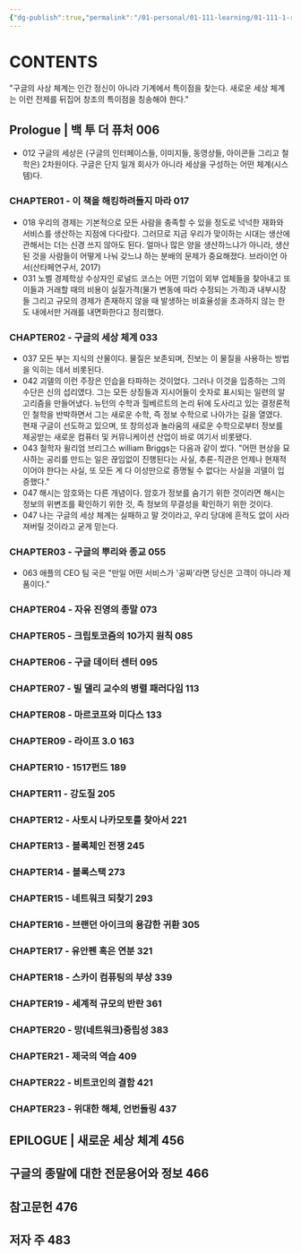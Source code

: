 ```yaml
---
{"dg-publish":true,"permalink":"/01-personal/01-111-learning/01-111-1-reading/01-111-1-1-books-10-k/00013/","dgHomeLink":true,"dgPassFrontmatter":false}
---
```



# CONTENTS
"구글의 사상 체계는 인간 정신이 아니라 기계에서 특이점을 찾는다. 새로운 세상 체계는 이런 전제를 뒤집어 창조의 특이점을 칭송해야 한다."
##  Prologue | 백 투 더 퓨처 006
- 012 구글의 세상은 (구글의 인터페이스들, 이미지들, 동영상들, 아이콘들 그리고 철학은) 2차원이다. 구글은 단지 일개 회사가 아니라 세상을 구성하는 어떤 체계(시스템)다.
### CHAPTER01 - 이 책을 해킹하려들지 마라 017
- 018 우리의 경제는 기본적으로 모든 사람을 충족할 수 있을 정도로 넉넉한 재화와 서비스를 생산하는 지점에 다다랐다. 그러므로 지금 우리가 맞이하는 시대는 생산에 관해서는 더는 신경 쓰지 않아도 된다. 얼마나 많은 양을 생산하느냐가 아니라, 생산된 것을 사람들이 어떻게 나눠 갖느냐 하는 분배의 문제가 중요해졌다. 브라이언 아서(산타페연구서, 2017)
- 031 노벨 경제학상 수상자인 로널드 코스는 어떤 기업이 외부 업체들을 찾아내고 또 이들과 거래할 때의 비용이 실질가격(물가 변동에 따라 수정되는 가격)과 내부시장들 그리고 규모의 경제가 존재하지 않을 때 발생하는 비효율성을 초과하지 않는 한도 내에서만 거래를 내면화한다고 정리했다.
### CHAPTER02 - 구글의 세상 체계 033
- 037 모든 부는 지식의 산물이다. 물질은 보존되며, 진보는 이 물질을 사용하는 방법을 익히는 데서 비롯된다.
- 042 괴델의 이런 주장은 인습을 타파하는 것이었다. 그러나 이것을 입증하는 그의 수단은 신의 섭리였다. 그는 모든 상징들과 지시어들이 숫자로 표시되는 일련의 알고리즘을 만들어냈다. 뉴턴의 수학과 힐베르트의 논리 뒤에 도사리고 있는 결정론적인 철학을 반박하면서 그는 새로운 수학, 즉 정보 수학으로 나아가는 길을 열였다. 현재 구글이 선도하고 있으며, 또 창의성과 놀라움의 새로운 수학으로부터 정보를 제공받는 새로운 컴퓨터 및 커뮤니케이션 산업이 바로 여기서 비롯됐다.
- 043 철학자 윌리엄 브리그스 william Briggs는 다음과 같이 썼다. "어떤 현상을 묘사하는 공리를 만드는 일은 끊임없이 진행된다는 사실, 추론-직관은 언제나 현재적이어야 한다는 사실, 또 모든 게 다 이성만으로 증명될 수 없다는 사실을 괴델이 입증했다."
- 047 해시는 암호와는 다른 개념이다. 암호가 정보를 숨기기 위한 것이라면 해시는 정보의 위변조를 확인하기 위한 것, 즉 정보의 무결성을 확인하기 위한 것이다.
- 047 나는 구글의 세상 체계는 실패하고 말 것이라고, 우리 당대에 흔적도 없이 사라져버릴 것이라고 굳게 믿는다.
### CHAPTER03 - 구글의 뿌리와 종교 055
- 063 애플의 CEO 팀 국은 "만일 어떤 서비스가 '공짜'라면 당신은 고객이 아니라 제품이다."
### CHAPTER04 - 자유 진영의 종말 073
### CHAPTER05 - 크립토코즘의 10가지 원칙 085
### CHAPTER06 - 구글 데이터 센터 095
### CHAPTER07 - 빌 댈리 교수의 병렬 패러다임 113
### CHAPTER08 - 마르코프와 미다스 133
### CHAPTER09 - 라이프 3.0 163
### CHAPTER10 - 1517펀드 189
### CHAPTER11 - 강도질 205
### CHAPTER12 - 사토시 나카모토를 찾아서 221
### CHAPTER13 - 블록체인 전쟁 245
### CHAPTER14 - 블록스택 273
### CHAPTER15 - 네트워크 되찾기 293
### CHAPTER16 - 브랜던 아이크의 용감한 귀환 305
### CHAPTER17 - 유안펜 혹은 연분 321
### CHAPTER18 - 스카이 컴퓨팅의 부상 339
### CHAPTER19 - 세계적 규모의 반란 361
### CHAPTER20 - 망(네트워크)중립성 383
### CHAPTER21 - 제국의 역습 409
### CHAPTER22 - 비트코인의 결함 421
### CHAPTER23 - 위대한 해체, 언번들링 437
## EPILOGUE | 새로운 세상 체계 456
## 구글의 종말에 대한 전문용어와 정보 466
## 참고문헌 476
## 저자 주 483


